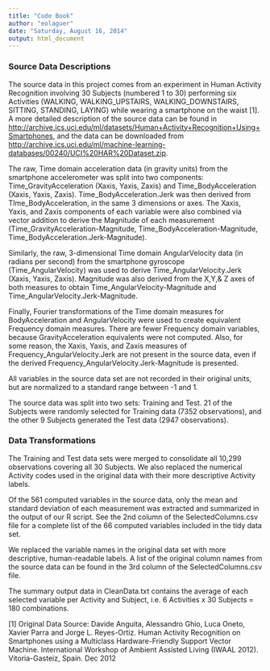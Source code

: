 ```yaml
---
title: "Code Book"
author: "eolaguer"
date: "Saturday, August 16, 2014"
output: html_document
---
```


### Source Data Descriptions

The source data in this project comes from an experiment in Human Activity Recognition involving 30 Subjects (numbered 1 to 30) performing six Activities (WALKING, WALKING_UPSTAIRS, WALKING_DOWNSTAIRS, SITTING, STANDING, LAYING) while wearing a smartphone on the waist [1]. A more detailed description of the source data can be found in http://archive.ics.uci.edu/ml/datasets/Human+Activity+Recognition+Using+Smartphones, and the data can be downloaded from http://archive.ics.uci.edu/ml/machine-learning-databases/00240/UCI%20HAR%20Dataset.zip.

The raw, Time domain acceleration data (in gravity units) from the smartphone accelerometer was split into two components: Time_GravityAcceleration (Xaxis, Yaxis, Zaxis) and Time_BodyAcceleration (Xaxis, Yaxis, Zaxis). Time_BodyAcceleration.Jerk was then derived from TIme_BodyAcceleration, in the same 3 dimensions or axes. The Xaxis, Yaxis, and Zaxis components of each variable were also combined via vector addition to derive the Magnitude of each measurement (Time_GravityAcceleration-Magnitude, Time_BodyAcceleration-Magnitude, Time_BodyAcceleration.Jerk-Magnitude).

Similarly, the raw, 3-dimensional Time domain AngularVelocity data (in radians per second) from the smartphone gyroscope (Time_AngularVelocity) was used to derive Time_AngularVelocity.Jerk (Xaxis, Yaxis, Zaxis). Magnitude was also derived from the X,Y,& Z axes of both measures to obtain Time_AngularVelocity-Magnitude and Time_AngularVelocity.Jerk-Magnitude.

Finally, Fourier transformations of the Time domain measures for BodyAcceleration and AngularVelocity were used to create equivalent Frequency domain measures. There are fewer Frequency domain variables, because GravityAcceleration equivalents were not computed. Also, for some reason, the Xaxis, Yaxis, and Zaxis measures of Frequency_AngularVelocity.Jerk are not present in the source data, even if the derived Frequency_AngularVelocity.Jerk-Magnitude is presented.

All variables in the source data set are not recorded in their original units, but are normalized to a standard range between -1 and 1.

The source data was split into two sets: Training and Test. 21 of the Subjects were randomly selected for Training data (7352 observations), and the other 9 Subjects generated the Test data (2947 observations).


### Data Transformations

The Training and Test data sets were merged to consolidate all 10,299 observations covering all 30 Subjects. We also replaced the numerical Activity codes used in the original data with their more descriptive Activity labels.

Of the 561 computed variables in the source data, only the mean and standard deviation of each measurement was extracted and summarized in the output of our R script. See the 2nd column of the SelectedColumns.csv file for a complete list of the 66 computed variables included in the tidy data set.

We replaced the variable names in the original data set with more descriptive, human-readable labels. A list of the original column names from the source data can be found in the 3rd column of the SelectedColumns.csv file.

The summary output data in CleanData.txt contains the average of each selected variable per Activity and Subject, i.e. 6 Activities x 30 Subjects = 180 combinations.


[1] Original Data Source: Davide Anguita, Alessandro Ghio, Luca Oneto, Xavier Parra and Jorge L. Reyes-Ortiz. Human Activity Recognition on Smartphones using a Multiclass Hardware-Friendly Support Vector Machine. International Workshop of Ambient Assisted Living (IWAAL 2012). Vitoria-Gasteiz, Spain. Dec 2012
